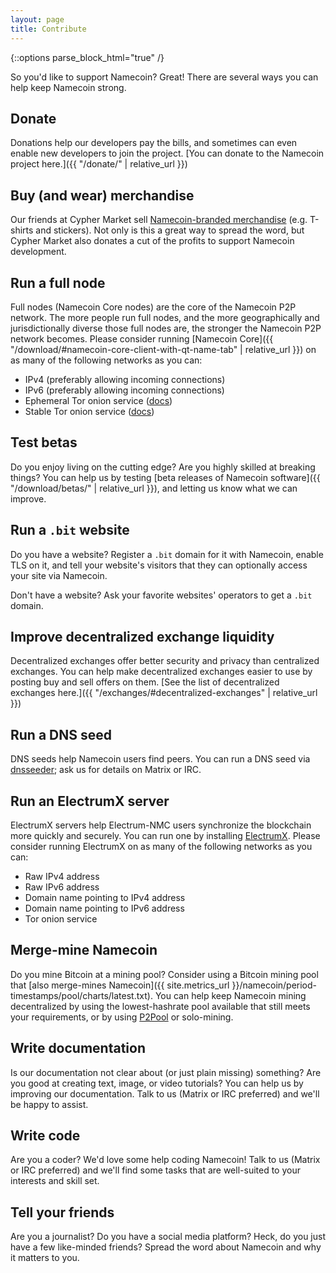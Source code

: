 ```yaml
---
layout: page
title: Contribute
---
```


{::options parse_block_html="true" /}

So you'd like to support Namecoin?  Great!  There are several ways you can help keep Namecoin strong.

## Donate

Donations help our developers pay the bills, and sometimes can even enable new developers to join the project.  [You can donate to the Namecoin project here.]({{ "/donate/" | relative_url }})

## Buy (and wear) merchandise

Our friends at Cypher Market sell [Namecoin-branded merchandise](https://www.cyphermarket.com/namecoin/) (e.g. T-shirts and stickers).  Not only is this a great way to spread the word, but Cypher Market also donates a cut of the profits to support Namecoin development.

## Run a full node

Full nodes (Namecoin Core nodes) are the core of the Namecoin P2P network.  The more people run full nodes, and the more geographically and jurisdictionally diverse those full nodes are, the stronger the Namecoin P2P network becomes.  Please consider running [Namecoin Core]({{ "/download/#namecoin-core-client-with-qt-name-tab" | relative_url }}) on as many of the following networks as you can:

* IPv4 (preferably allowing incoming connections)
* IPv6 (preferably allowing incoming connections)
* Ephemeral Tor onion service ([docs](https://github.com/namecoin/namecoin-core/blob/master/doc/tor.md))
* Stable Tor onion service ([docs](https://github.com/namecoin/namecoin-core/blob/master/doc/tor.md))

## Test betas

Do you enjoy living on the cutting edge?  Are you highly skilled at breaking things?  You can help us by testing [beta releases of Namecoin software]({{ "/download/betas/" | relative_url }}), and letting us know what we can improve.

## Run a `.bit` website

Do you have a website?  Register a `.bit` domain for it with Namecoin, enable TLS on it, and tell your website's visitors that they can optionally access your site via Namecoin.

Don't have a website?  Ask your favorite websites' operators to get a `.bit` domain.

## Improve decentralized exchange liquidity

Decentralized exchanges offer better security and privacy than centralized exchanges.  You can help make decentralized exchanges easier to use by posting buy and sell offers on them.  [See the list of decentralized exchanges here.]({{ "/exchanges/#decentralized-exchanges" | relative_url }})

## Run a DNS seed

DNS seeds help Namecoin users find peers.  You can run a DNS seed via [dnsseeder](https://github.com/gombadi/dnsseeder); ask us for details on Matrix or IRC.

## Run an ElectrumX server

ElectrumX servers help Electrum-NMC users synchronize the blockchain more quickly and securely.  You can run one by installing [ElectrumX](https://github.com/kyuupichan/electrumx).  Please consider running ElectrumX on as many of the following networks as you can:

* Raw IPv4 address
* Raw IPv6 address
* Domain name pointing to IPv4 address
* Domain name pointing to IPv6 address
* Tor onion service

## Merge-mine Namecoin

Do you mine Bitcoin at a mining pool?  Consider using a Bitcoin mining pool that [also merge-mines Namecoin]({{ site.metrics_url }}/namecoin/period-timestamps/pool/charts/latest.txt).  You can help keep Namecoin mining decentralized by using the lowest-hashrate pool available that still meets your requirements, or by using [P2Pool](https://github.com/p2pool/p2pool) or solo-mining.

## Write documentation

Is our documentation not clear about (or just plain missing) something?  Are you good at creating text, image, or video tutorials?  You can help us by improving our documentation.  Talk to us (Matrix or IRC preferred) and we'll be happy to assist.

## Write code

Are you a coder?  We'd love some help coding Namecoin!  Talk to us (Matrix or IRC preferred) and we'll find some tasks that are well-suited to your interests and skill set.

## Tell your friends

Are you a journalist?  Do you have a social media platform?  Heck, do you just have a few like-minded friends?  Spread the word about Namecoin and why it matters to you.
